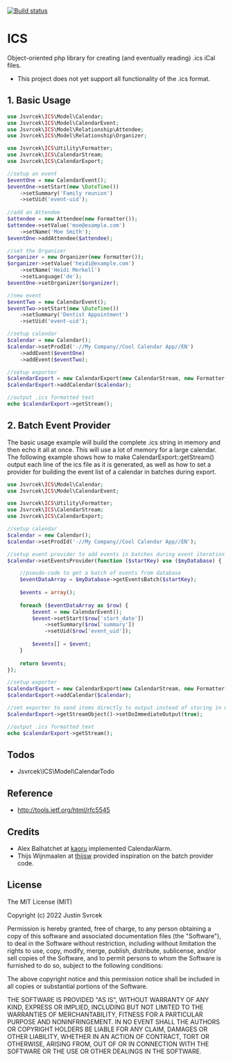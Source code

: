 [![Build status](https://travis-ci.org/jasvrcek/ICS.svg?branch=master)](https://travis-ci.org/jasvrcek/ICS)

ICS
===

Object-oriented php library for creating (and eventually reading) .ics iCal files.

* This project does not yet support all functionality of the .ics format.

## 1. Basic Usage

```php
use Jsvrcek\ICS\Model\Calendar;
use Jsvrcek\ICS\Model\CalendarEvent;
use Jsvrcek\ICS\Model\Relationship\Attendee;
use Jsvrcek\ICS\Model\Relationship\Organizer;

use Jsvrcek\ICS\Utility\Formatter;
use Jsvrcek\ICS\CalendarStream;
use Jsvrcek\ICS\CalendarExport;

//setup an event
$eventOne = new CalendarEvent();
$eventOne->setStart(new \DateTime())
	->setSummary('Family reunion')
	->setUid('event-uid');
	
//add an Attendee
$attendee = new Attendee(new Formatter());
$attendee->setValue('moe@example.com')
	->setName('Moe Smith');
$eventOne->addAttendee($attendee);

//set the Organizer
$organizer = new Organizer(new Formatter());
$organizer->setValue('heidi@example.com')
	->setName('Heidi Merkell')
	->setLanguage('de');
$eventOne->setOrganizer($organizer);

//new event
$eventTwo = new CalendarEvent();
$eventTwo->setStart(new \DateTime())
	->setSummary('Dentist Appointment')
	->setUid('event-uid');

//setup calendar
$calendar = new Calendar();
$calendar->setProdId('-//My Company//Cool Calendar App//EN')
	->addEvent($eventOne)
	->addEvent($eventTwo);

//setup exporter
$calendarExport = new CalendarExport(new CalendarStream, new Formatter());
$calendarExport->addCalendar($calendar);

//output .ics formatted text
echo $calendarExport->getStream();
```

## 2. Batch Event Provider

The basic usage example will build the complete .ics string in memory and then echo it all
at once. This will use a lot of memory for a large calendar. The following example shows 
how to make CalendarExport::getStream() output each line of the ics file as it is generated, as well as how to set a provider
for building the event list of a calendar in batches during export. 

```php
use Jsvrcek\ICS\Model\Calendar;
use Jsvrcek\ICS\Model\CalendarEvent;

use Jsvrcek\ICS\Utility\Formatter;
use Jsvrcek\ICS\CalendarStream;
use Jsvrcek\ICS\CalendarExport;

//setup calendar
$calendar = new Calendar();
$calendar->setProdId('-//My Company//Cool Calendar App//EN');

//setup event provider to add events in batches during event iteration in $calendarExport->getStream()
$calendar->setEventsProvider(function ($startKey) use ($myDatabase) {

	//pseudo-code to get a batch of events from database
	$eventDataArray = $myDatabase->getEventsBatch($startKey);
	
	$events = array();
	
	foreach ($eventDataArray as $row) {
		$event = new CalendarEvent();
		$event->setStart($row['start_date'])
			->setSummary($row['summary'])
			->setUid($row['event_uid']);
		
		$events[] = $event;
	}
	
	return $events;
}); 

//setup exporter
$calendarExport = new CalendarExport(new CalendarStream, new Formatter());
$calendarExport->addCalendar($calendar);

//set exporter to send items directly to output instead of storing in memory
$calendarExport->getStreamObject()->setDoImmediateOutput(true);

//output .ics formatted text
echo $calendarExport->getStream();
```

## Todos

* Jsvrcek\ICS\Model\CalendarTodo

## Reference
 
 * http://tools.ietf.org/html/rfc5545

## Credits

 * Alex Balhatchet at [kaoru](https://github.com/kaoru) implemented CalendarAlarm.
 * Thijs Wijnmaalen at [thijsw](https://github.com/thijsw/ics-large) provided inspiration on the batch provider code.

## License

The MIT License (MIT)

Copyright (c) 2022 Justin Svrcek

Permission is hereby granted, free of charge, to any person obtaining a copy
of this software and associated documentation files (the "Software"), to deal
in the Software without restriction, including without limitation the rights
to use, copy, modify, merge, publish, distribute, sublicense, and/or sell
copies of the Software, and to permit persons to whom the Software is
furnished to do so, subject to the following conditions:

The above copyright notice and this permission notice shall be included in
all copies or substantial portions of the Software.

THE SOFTWARE IS PROVIDED "AS IS", WITHOUT WARRANTY OF ANY KIND, EXPRESS OR
IMPLIED, INCLUDING BUT NOT LIMITED TO THE WARRANTIES OF MERCHANTABILITY,
FITNESS FOR A PARTICULAR PURPOSE AND NONINFRINGEMENT. IN NO EVENT SHALL THE
AUTHORS OR COPYRIGHT HOLDERS BE LIABLE FOR ANY CLAIM, DAMAGES OR OTHER
LIABILITY, WHETHER IN AN ACTION OF CONTRACT, TORT OR OTHERWISE, ARISING FROM,
OUT OF OR IN CONNECTION WITH THE SOFTWARE OR THE USE OR OTHER DEALINGS IN
THE SOFTWARE.
